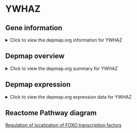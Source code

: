 <h1>YWHAZ</h1>

<h2>Gene information</h2>
<details>
  <summary>Click to view the depmap.org information for YWHAZ</summary>
  <iframe src="https://depmap.org/portal/gene/YWHAZ?tab=about" style="border:none;width:100%;height:800px"></iframe>
</details>

<h2>Depmap overview</h2>
<details>
  <summary>Click to view the depmap.org summary for YWHAZ</summary>
  <iframe src="https://depmap.org/portal/gene/YWHAZ?tab=overview" style="border:none;width:100%;height:800px"></iframe>
</details>

<h2>Depmap expression</h2>
<details>
  <summary>Click to view the depmap.org expression data for YWHAZ</summary>
  <iframe src="https://depmap.org/portal/gene/YWHAZ?tab=characterization" style="border:none;width:100%;height:800px"></iframe>
</details>



<h2>Reactome Pathway diagram</h2>
<a href="https://reactome.org/PathwayBrowser/#/R-HSA-9614399" target="_BLANK">Regulation of localization of FOXO transcription factors</a>



